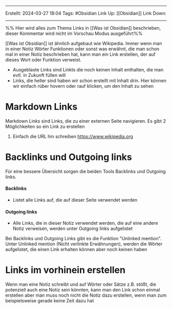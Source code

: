 
--- 
Erstellt: 2024-03-27    18:04 
Tags: #Obsidian 
Link Up: [[Obsidian]]
Link Down:

--- 

%% Hier wird alles zum Thema Links in [[Was ist Obsidian]] beschrieben, dieser Kommentar wird nicht im Vorschau Modus ausgeführt%%

[[Was ist Obsidian]] ist ähnlich aufgebaut wie Wikipedia. Immer wenn man in einer Notiz Wörter Funktionen oder sonst was erwähnt, die man schon mal in einer Notiz beschrieben hat, kann man ein Link erstellen, der auf dieses Wort oder Funktion verweist.
-  Ausgeblaste Links sind Linkts die noch keinen Inhalt enthalten, die man evtl. in Zukunft füllen will
- Links, die heller sind haben wir schon erstellt mit Inhalt drin. Hier können wir einfach rüber hovern oder rauf klicken, um den Inhalt zu sehen

# Markdown Links
Markdown Links sind Links, die zu einer externen Seite navigieren. Es gibt 2 Möglichkeiten so ein Link zu erstellen
1. Einfach die URL hin schreiben https://www.wikipedia.org


# Backlinks und Outgoing links

Für eine bessere Übersicht sorgen die beiden Tools Backlinks und Outgoing links.

#### Backlinks
- Listet alle Links auf, die auf dieser Seite verwendet werden

#### Outgoing links
-  Alle Links, die in dieser Notiz verwendet werden, die auf eine andere Notiz verweisen, werden unter Outgoing links aufgelistet


Bei Backlinks und Outgoing Links gibt es die Funktion "Unlinked mention". Unter Unlinked mention (Nicht verlinkte Erwähnungen), werden die Wörter aufgelistet, die einen Link erhalten können aber noch keinen haben


# Links im vorhinein erstellen

Wenn man eine Notiz schreibt und auf Wörter oder Sätze z.B. stößt, die potenziell auch eine Notiz sein könnten, kann man den Link schon einmal erstellen aber man muss noch nicht die Notiz dazu erstellen, wenn man zum beispielsweise gerade keine Zeit dazu hat



